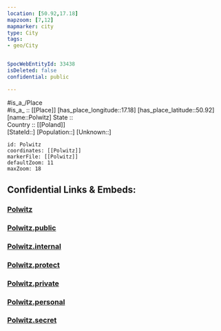 ```yaml
---
location: [50.92,17.18] 
mapzoom: [7,12] 
mapmarker: city 
type: City
tags:
- geo/City


SpocWebEntityId: 33438
isDeleted: false
confidential: public

---
```

#is_a_/Place  
#is_a_ :: [[Place]] 
[has_place_longitude::17.18] 
[has_place_latitude::50.92] 
[name::Polwitz] 
State ::  
Country :: [[Poland]]  
[StateId::] 
[Population::] 
[Unknown::] 


```leaflet
id: Polwitz
coordinates: [[Polwitz]] 
markerFile: [[Polwitz]] 
defaultZoom: 11 
maxZoom: 18
```


## Confidential Links & Embeds: 

### [Polwitz](/_Standards/Earth/Continent/Europe/Europe~East/Poland/Provinces~Poland/Lower_Silesian/City/Polwitz.md) 

### [Polwitz.public](/_public/Earth/Continent/Europe/Europe~East/Poland/Provinces~Poland/Lower_Silesian/City/Polwitz.public.md) 

### [Polwitz.internal](/_internal/Earth/Continent/Europe/Europe~East/Poland/Provinces~Poland/Lower_Silesian/City/Polwitz.internal.md) 

### [Polwitz.protect](/_protect/Earth/Continent/Europe/Europe~East/Poland/Provinces~Poland/Lower_Silesian/City/Polwitz.protect.md) 

### [Polwitz.private](/_private/Earth/Continent/Europe/Europe~East/Poland/Provinces~Poland/Lower_Silesian/City/Polwitz.private.md) 

### [Polwitz.personal](/_personal/Earth/Continent/Europe/Europe~East/Poland/Provinces~Poland/Lower_Silesian/City/Polwitz.personal.md) 

### [Polwitz.secret](/_secret/Earth/Continent/Europe/Europe~East/Poland/Provinces~Poland/Lower_Silesian/City/Polwitz.secret.md)

